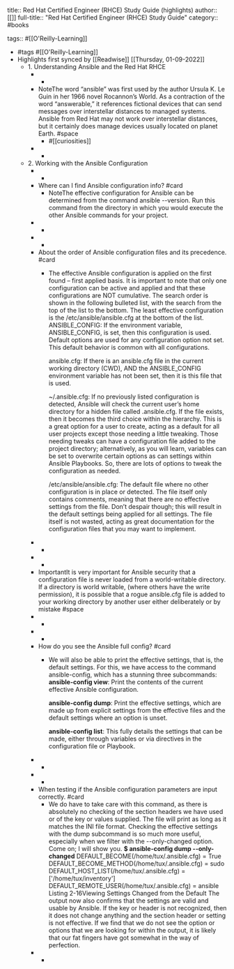 title:: Red Hat Certified Engineer (RHCE) Study Guide (highlights)
author:: [[]]
full-title:: "Red Hat Certified Engineer (RHCE) Study Guide"
category:: #books

tags:: #[[O'Reilly-Learning]]

- #tags #[[O'Reilly-Learning]]
- Highlights first synced by [[Readwise]] [[Thursday, 01-09-2022]]
	- 1. Understanding Ansible and the Red Hat RHCE
		- -
		- NoteThe word “ansible” was first used by the author Ursula K. Le Guin in her 1966 novel Rocannon’s World. As a contraction of the word “answerable,” it references fictional devices that can send messages over interstellar distances to managed systems. Ansible from Red Hat may not work over interstellar distances, but it certainly does manage devices usually located on planet Earth. #space
			- #[[curiosities]]
		- -
	- 2. Working with the Ansible Configuration
		- -
		- Where can I find Ansible configuration info? #card
			- NoteThe effective configuration for Ansible can be determined from the command ansible --version. Run this command from the directory in which you would execute the other Ansible commands for your project.
		- -
		- -
		- About the order of Ansible configuration files and its precedence. #card
			- The effective Ansible configuration is applied on the first found – first applied basis. It is important to note that only one configuration can be active and applied and that these configurations are NOT cumulative. The search order is shown in the following bulleted list, with the search from the top of the list to the bottom. The least effective configuration is the /etc/ansible/ansible.cfg at the bottom of the list.
			  ANSIBLE_CONFIG: If the environment variable, ANSIBLE_CONFIG, is set, then this configuration is used. Default options are used for any configuration option not set. This default behavior is common with all configurations.
			  
			  ansible.cfg: If there is an ansible.cfg file in the current working directory (CWD), AND the ANSIBLE_CONFIG environment variable has not been set, then it is this file that is used.
			  
			  ~/.ansible.cfg: If no previously listed configuration is detected, Ansible will check the current user’s home directory for a hidden file called .ansible.cfg. If the file exists, then it becomes the third choice within the hierarchy. This is a great option for a user to create, acting as a default for all user projects except those needing a little tweaking. Those needing tweaks can have a configuration file added to the project directory; alternatively, as you will learn, variables can be set to overwrite certain options as can settings within Ansible Playbooks. So, there are lots of options to tweak the configuration as needed.
			  
			  /etc/ansible/ansible.cfg: The default file where no other configuration is in place or detected. The file itself only contains comments, meaning that there are no effective settings from the file. Don’t despair though; this will result in the default settings being applied for all settings. The file itself is not wasted, acting as great documentation for the configuration files that you may want to implement.
		- -
		- -
		- ImportantIt is very important for Ansible security that a configuration file is never loaded from a world-writable directory. If a directory is world writable, (where others have the write permission), it is possible that a rogue ansible.cfg file is added to your working directory by another user either deliberately or by mistake #space
		- -
		- -
		- How do you see the Ansible full config? #card
			- We will also be able to print the effective settings, that is, the default settings. For this, we have access to the command ansible-config, which has a stunning three subcommands:
			  **ansible-config view**: Print the contents of the current effective Ansible configuration.
			  
			  **ansible-config dump**: Print the effective settings, which are made up from explicit settings from the effective files and the default settings where an option is unset.
			  
			  **ansible-config list**: This fully details the settings that can be made, either through variables or via directives in the configuration file or Playbook.
		- -
		- -
		- When testing if the Ansible configuration parameters are input correctly. #card
			- We do have to take care with this command, as there is absolutely no checking of the section headers we have used or of the key or values supplied. The file will print as long as it matches the INI file format. Checking the effective settings with the dump subcommand is so much more useful, especially when we filter with the --only-changed option. Come on; I will show you.
			  **$ ansible-config dump --only-changed**
			  DEFAULT_BECOME(/home/tux/.ansible.cfg) = True
			  DEFAULT_BECOME_METHOD(/home/tux/.ansible.cfg) = sudo
			  DEFAULT_HOST_LIST(/home/tux/.ansible.cfg) = ['/home/tux/inventory']
			  DEFAULT_REMOTE_USER(/home/tux/.ansible.cfg) = ansible
			  Listing 2-16Viewing Settings Changed from the Default
			  The output now also confirms that the settings are valid and usable by Ansible. If the key or header is not recognized, then it does not change anything and the section header or setting is not effective. If we find that we do not see the option or options that we are looking for within the output, it is likely that our fat fingers have got somewhat in the way of perfection.
		- -